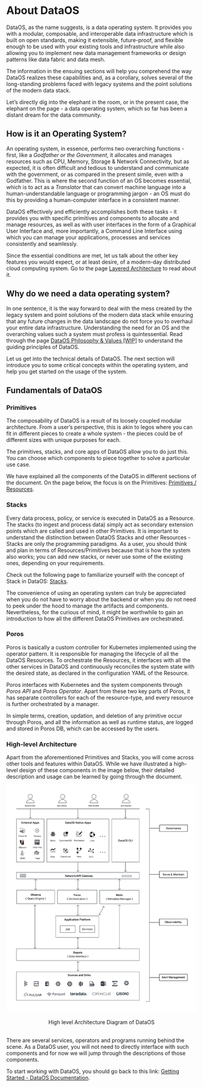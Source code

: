 # About DataOS

DataOS, as the name suggests, is a data operating system. It provides you with a modular, composable, and interoperable data infrastructure which is built on open standards, making it extensible, future-proof, and flexible enough to be used with your existing tools and infrastructure while also allowing you to implement new data management frameworks or design patterns like data fabric and data mesh.

The information in the ensuing sections will help you comprehend the way DataOS realizes these capabilities and, as a corollary, solves several of the long-standing problems faced with legacy systems and the point solutions of the modern data stack.

Let’s directly dig into the elephant in the room, or in the present case, the elephant on the page - a data operating system, which so far has been a distant dream for the data community.

## How is it an Operating System?

An operating system, in essence, performs two overarching functions - first, like a *Godfather or the Government*, it allocates and manages resources such as CPU, Memory, Storage & Network Connectivity, but as expected, it is often difficult and tedious to understand and communicate with the government, or as compared in the present simile, even with a Godfather. This is where the second function of an OS becomes essential, which is to act as a *Translator* that can convert machine language into a human-understandable language or programming jargon - an OS must do this by providing a human-computer interface in a consistent manner.

DataOS effectively and efficiently accomplishes both these tasks - it provides you with specific primitives and components to allocate and manage resources, as well as with user interfaces in the form of a Graphical User Interface and, more importantly, a Command Line Interface using which you can manage your applications, processes and services consistently and seamlessly.

Since the essential conditions are met, let us talk about the other key features you would expect, or at least desire, of a modern-day distributed cloud computing system. Go to the page 
[Layered Architecture](./Layered%20Architecture/Layered%20Architecture.md) to read about it.

## Why do we need a data operating system?

In one sentence, it is the way forward to deal with the mess created by the legacy system and point solutions of the modern data stack while ensuring that any future changes in the data landscape do not force you to overhaul your entire data infrastructure. Understanding the need for an OS and the overarching values such a system must profess is quintessential. Read through the page 
[DataOS Philosophy & Values [WIP]](./DataOS%20Philosophy%20%26%20Values%20%5BWIP%5D.md)  to understand the guiding principles of DataOS.

Let us get into the technical details of DataOS. The next section will introduce you to some critical concepts within the operating system, and help you get started on the usage of the system.

## Fundamentals of DataOS

### Primitives

The composability of DataOS is a result of its loosely coupled modular architecture. From a user’s perspective, this is akin to legos where you can fit in different pieces to create a whole system - the pieces could be of different sizes with unique purposes for each.

The primitives, stacks, and core apps of DataOS allow you to do just this. You can choose which components to piece together to solve a particular use case. 

We have explained all the components of the DataOS in different sections of the document. On the page below, the focus is on the Primitives: 
[Primitives / Resources](../Primitives/Primitives.md).

### Stacks

Every data process, policy, or service is executed in DataOS as a Resource. The stacks (to ingest and process data) simply act as secondary extension points which are called and used in other Primitives. It is important to understand the distinction between DataOS Stacks and other Resources - Stacks are only the programming paradigms. As a user, you should think and plan in terms of Resources/Primitives because that is how the system also works; you can add new stacks, or never use some of the existing ones, depending on your requirements.

Check out the following page to familiarize yourself with the concept of Stack in DataOS:
[Stacks](../Stacks/Stacks.md).

The convenience of using an operating system can truly be appreciated when you do not have to worry about the backend or when you do not need to peek under the hood to manage the artifacts and components. Nevertheless, for the curious of mind, it might be worthwhile to gain an introduction to how all the different DataOS Primitives are orchestrated.

### Poros

Poros is basically a custom controller for Kubernetes implemented using the operator pattern. It is responsible for managing the lifecycle of all the DataOS Resources. To orchestrate the Resources, it interfaces with all the other services in DataOS and continuously reconciles the system state with the desired state, as declared in the configuration YAML of the Resource.

Poros interfaces with Kubernetes and the system components through *Poros API* and *Poros Operator*. Apart from these two key parts of Poros, it has separate controllers for each of the resource-type, and every resource is further orchestrated by a manager.

In simple terms, creation, updation, and deletion of any primitive occur through Poros, and all the information as well as runtime status, are logged and stored in Poros DB, which can be accessed by the users.

### High-level Architecture

Apart from the aforementioned Primitives and Stacks, you will come across other tools and features within DataOS. While we have illustrated a high-level design of these components in the image below, their detailed description and usage can be learned by going through the document.
 
<center>

![Picture](./High-level_Architecture.png)

</center>

<figcaption align = "center">High level Architecture Diagram of DataOS</figcaption>
<br>

There are several services, operators and programs running behind the scene. As a DataOS user, you will not need to directly interface with such components and for now we will jump through the descriptions of those components.

To start working with DataOS, you should go back to this link: [Getting Started - DataOS Documentation](../Getting%20Started%20-%20DataOS%20Documentation/Getting%20Started%20-%20DataOS%20Documentation.md).